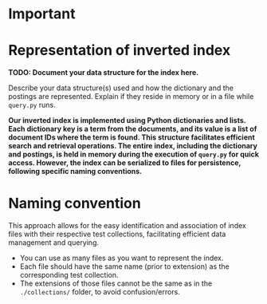 # Important

# Representation of inverted index

**TODO: Document your data structure for the index here.**

Describe your data structure(s) used and how the dictionary and the postings are represented. Explain if they reside in memory or in a file while `query.py` runs.

**Our inverted index is implemented using Python dictionaries and lists. Each dictionary key is a term from the documents, and its value is a list of document IDs where the term is found. This structure facilitates efficient search and retrieval operations. The entire index, including the dictionary and postings, is held in memory during the execution of `query.py` for quick access. However, the index can be serialized to files for persistence, following specific naming conventions.**


# Naming convention 

This approach allows for the easy identification and association of index files with their respective test collections, facilitating efficient data management and querying.

- You can use as many files as you want to represent the index.
- Each file should have the same name (prior to extension) as the corresponding test collection. 
- The extensions of those files cannot be the same as in the `./collections/` folder, to avoid confusion/errors.
